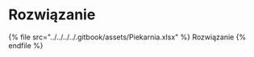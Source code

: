 # Rozwiązanie

{% file src="../../../../.gitbook/assets/Piekarnia.xlsx" %}
Rozwiązanie
{% endfile %}
